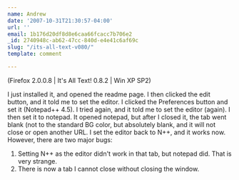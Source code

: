 ```yaml
---
name: Andrew
date: '2007-10-31T21:30:57-04:00'
url: ''
email: 1b176d20df8d8e6caa66fcacc7b706e2
_id: 2740948c-ab62-47cc-840d-e4e41c6af69c
slug: "/its-all-text-v080/"
template: comment

---
```


(Firefox 2.0.0.8 | It's All Text! 0.8.2 | Win XP SP2)

I just installed it, and opened the readme page. I then clicked the edit button, and it told me to set the editor. I clicked the Preferences button and set it (Notepad++ 4.5). I tried again, and it told me to set the editor (again). I then set it to notepad. It opened notepad, but after I closed it, the tab went blank (not to the standard BG color, but absolutely blank, and it will not close or open another URL. I set the editor back to N++, and it works now. However, there are two major bugs:
1. Setting N++ as the editor didn't work in that tab, but notepad did. That is very strange.
2. There is now a tab I cannot close without closing the window.
